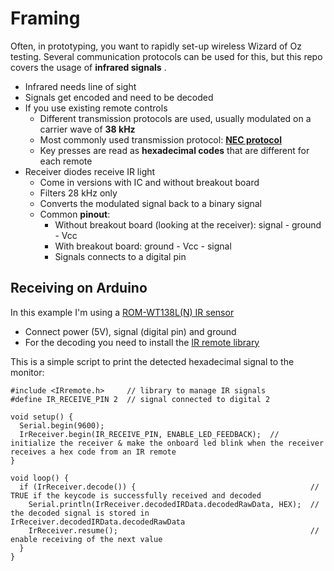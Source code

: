 # Framing  
Often, in prototyping, you want to rapidly set-up wireless Wizard of Oz testing. Several communication protocols can be used for this, but this repo covers the usage of **infrared signals** . 

- Infrared needs line of sight
- Signals get encoded and need to be decoded
- If you use existing remote controls
  - Different transmission protocols are used, usually modulated on a carrier wave of **38 kHz**
  - Most commonly used transmission protocol: **[NEC protocol](https://lookin-home.medium.com/how-does-the-remote-control-work-explained-564bc7cd0291)**
  - Key presses are read as **hexadecimal codes** that are different for each remote
- Receiver diodes receive IR light
  - Come in versions with IC and without breakout board
  - Filters 28 kHz only
  - Converts the modulated signal back to a binary signal
  - Common **pinout**:
    - Without breakout board (looking at the receiver): signal - ground - Vcc
    - With breakout board: ground - Vcc - signal
    - Signals connects to a digital pin
   

## Receiving on Arduino
In this example I'm using a [ROM-WT138L(N) IR sensor](https://www.kiwi-electronics.com/en/ir-sensor-rom-wt138ln-11180)
- Connect power (5V), signal (digital pin) and ground
- For the decoding you need to install the [IR remote library](https://www.arduino.cc/reference/en/libraries/irremote/)   

This is a simple script to print the detected hexadecimal signal to the monitor:
```
#include <IRremote.h>     // library to manage IR signals
#define IR_RECEIVE_PIN 2  // signal connected to digital 2

void setup() {
  Serial.begin(9600);
  IrReceiver.begin(IR_RECEIVE_PIN, ENABLE_LED_FEEDBACK);  // initialize the receiver & make the onboard led blink when the receiver receives a hex code from an IR remote
}

void loop() {
  if (IrReceiver.decode()) {                                       // TRUE if the keycode is successfully received and decoded
    Serial.println(IrReceiver.decodedIRData.decodedRawData, HEX);  // the decoded signal is stored in IrReceiver.decodedIRData.decodedRawData
    IrReceiver.resume();                                           // enable receiving of the next value
  }
}
```
